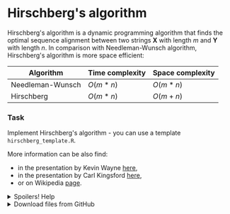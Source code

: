# Hirschberg's algorithm
Hirschberg's algorithm is a dynamic programming algorithm that finds the optimal sequence alignment between two strings
**X** with length *m* and **Y** with length *n*.
In comparison with Needleman-Wunsch algorithm, Hirschberg's algorithm is more space efficient:

| Algorithm | Time complexity | Space complexity |
|---|-----------------|------------------|
| Needleman-Wunsch | *O*(*m* \* *n*) | *O*(*m* \* *n*)  |
| Hirschberg | *O*(*m* \* *n*) | *O*(*m* + *n*)   |

### Task
Implement Hirschberg's algorithm - you can use a template `hirschberg_template.R`.


More information can be also find:
* in the presentation by Kevin Wayne [here](https://www.cs.princeton.edu/~wayne/kleinberg-tardos/pdf/06DynamicProgrammingII.pdf),
* in the presentation by Carl Kingsford [here](http://www.cs.cmu.edu/~ckingsf/bioinfo-lectures/linspace.pdf),
* or on Wikipedia [page](https://en.wikipedia.org/wiki/Hirschberg%27s_algorithm).

<details>
<summary>Spoilers! Help</summary>

#### Pseudo code of Hirschberg's algorithm
```
Hirschberg(X, Y, align, match, mismatch, gap)
1   Z ← the first row of alignment
2   W ← the second row of alignment
3   if length(X) = 0
4     for i ← 1 to length(Y)
5       Z ← Z + '-'
6       W ← W + Y[i]
7     align ← merge alignments Z and W
8   else if length(Y) = 0
9     for i ← 1 to length(X)
10      Z ← Z + X[i]
11      W ← W + '-'
12    align ← merge alignments Z and W
13  else if length(X) = 1 and length(Y) = 1
14    Z ← Z + X[1]
15    W ← W + Y[1]
16    align ← merge alignments Z and W
17  else
18    xlen ← length(X)
19    xmid ← xlen / 2
20    ylen ← length(Y)
21    ScoreL ← NWScore(X[1:xmid], Y, match, mismatch, gap)
22    ScoreR ← NWScore(reverse(X[xmid+1:xlen]), reverse(Y))
23    ymid ← arg max (ScoreL + reverse(ScoreR)) - 1
24    align ← Hirschberg(X[1:xmid], Y[1:ymid], align, match, mismatch, gap)
25    align ← Hirschberg(X[xmid+1:xlen], Y[ymid+1:ylen], match, mismatch, gap)
26  return align
```
</details>
<details>
<summary>Download files from GitHub</summary>
<details>
<summary>Basic Git settings</summary>

> * Configure the Git editor
> ```bash
> git config --global core.editor notepad
> ```
> * Configure your name and email address
> ```bash
> git config --global user.name "Zuzana Nova"
> git config --global user.email z.nova@vut.cz
> ```
> * Check current settings
> ```bash
> git config --global --list
> ```
>
</details>

* Create a fork on your GitHub account. 
  On the GitHub page of this repository find a <kbd>Fork</kbd> button in the upper right corner.
  
* Clone forked repository from your GitHub page to your computer:
```bash
git clone <fork repository address>
```
* In a local repository, set new remote for a project repository:
```bash
git remote add upstream https://github.com/mpa-prg/exercise_05.git
```

#### Send files to GitHub
Create a new commit and send new changes to your remote repository.
* Add file to a new commit.
```bash
git add <file_name>
```
* Create a new commit, enter commit message, save the file and close it.
```bash
git commit
```
* Send a new commit to your GitHub repository.
```bash
git push origin main
```

</details>
